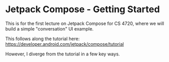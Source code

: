 # Jetpack Compose - Getting Started

This is for the first lecture on Jetpack Compose for CS 4720, where we will build a simple "conversation" UI example.

This follows along the tutorial here: https://developer.android.com/jetpack/compose/tutorial

However, I diverge from the tutorial in a few key ways.
